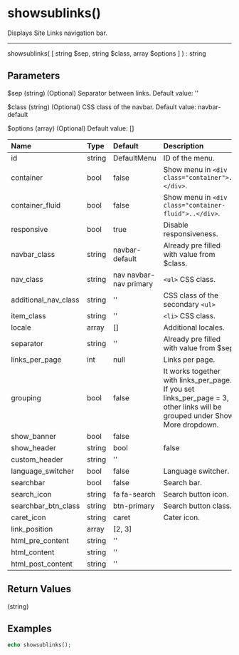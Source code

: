 # showsublinks()

Displays Site Links navigation bar.

---

showsublinks( [ string $sep, string $class, array $options ] ) : string

## Parameters

$sep (string) (Optional) Separator between links. Default value: ''

$class (string) (Optional) CSS class of the navbar. Default value: navbar-default

$options (array) (Optional) Default value: []

| Name | Type | Default | Description |
| :--- | :--- | :--- | :--- |
| id | string | DefaultMenu | ID of the menu. |
| container | bool | false | Show menu in `<div class="container">..</div>`. |
| container_fluid | bool | false | Show menu in `<div class="container-fluid">..</div>`. |
| responsive | bool | true | Disable responsiveness. |
| navbar_class | string | navbar-default | Already pre filled with value from $class. |
| nav_class | string | nav navbar-nav primary | `<ul>` CSS class. |
| additional_nav_class | string | '' | CSS class of the secondary `<ul>` |
| item_class | string | '' | `<li>` CSS class. |
| locale | array | [] | Additional locales. |
| separator | string | '' | Already pre filled with value from $sep. |
| links_per_page | int | null | Links per page. |
| grouping | bool | false | It works together with links_per_page. If you set links_per_page = 3, other links will be grouped under Show More dropdown. |
| show_banner | bool | false |  |
| show_header | string|bool | false | Custom header. |
| custom_header | string | '' |  |
| language_switcher | bool | false | Language switcher. |
| searchbar | bool | false | Search bar. |
| search_icon | string | fa fa-search | Search button icon. |
| searchbar_btn_class | string | btn-primary | Search button class. |
| caret_icon | string | caret | Cater icon. |
| link_position | array | [2, 3] |  |
| html_pre_content | string | '' |  |
| html_content | string | '' |  |
| html_post_content | string | '' |  |

## Return Values

(string)

## Examples

```php
echo showsublinks();
```
